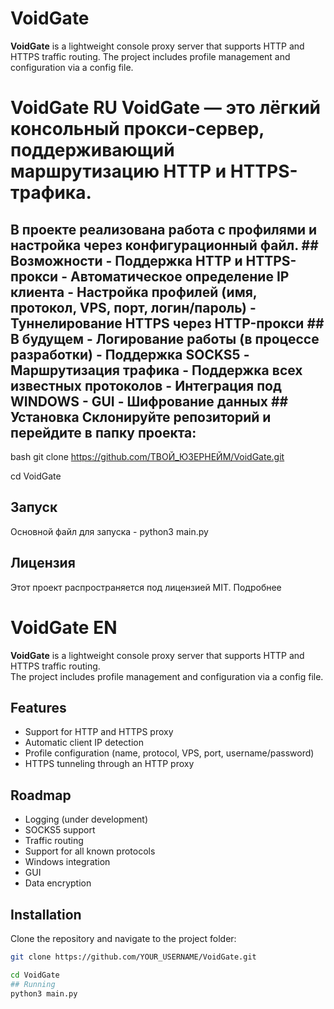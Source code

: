 # VoidGate
**VoidGate** is a lightweight console proxy server that supports HTTP and HTTPS traffic routing.   The project includes profile management and configuration via a config file.


# VoidGate RU **VoidGate** — это лёгкий консольный прокси-сервер, поддерживающий маршрутизацию HTTP и HTTPS-трафика.


## В проекте реализована работа с профилями и настройка через конфигурационный файл. ## Возможности - Поддержка HTTP и HTTPS-прокси - Автоматическое определение IP клиента - Настройка профилей (имя, протокол, VPS, порт, логин/пароль) - Туннелирование HTTPS через HTTP-прокси ## В будущем - Логирование работы (в процессе разработки) - Поддержка SOCKS5 - Маршрутизация трафика - Поддержка всех известных протоколов - Интеграция под WINDOWS - GUI - Шифрование данных ## Установка Склонируйте репозиторий и перейдите в папку проекта:
bash
git clone https://github.com/ТВОЙ_ЮЗЕРНЕЙМ/VoidGate.git

cd VoidGate

## Запуск
Основной файл для запуска - python3 main.py

## Лицензия
Этот проект распространяется под лицензией MIT. Подробнее

# VoidGate EN

**VoidGate** is a lightweight console proxy server that supports HTTP and HTTPS traffic routing.  
The project includes profile management and configuration via a config file.

## Features
- Support for HTTP and HTTPS proxy
- Automatic client IP detection
- Profile configuration (name, protocol, VPS, port, username/password)
- HTTPS tunneling through an HTTP proxy

## Roadmap
- Logging (under development)
- SOCKS5 support
- Traffic routing
- Support for all known protocols
- Windows integration
- GUI
- Data encryption

## Installation
Clone the repository and navigate to the project folder:
```bash
git clone https://github.com/YOUR_USERNAME/VoidGate.git

cd VoidGate
## Running 
python3 main.py
